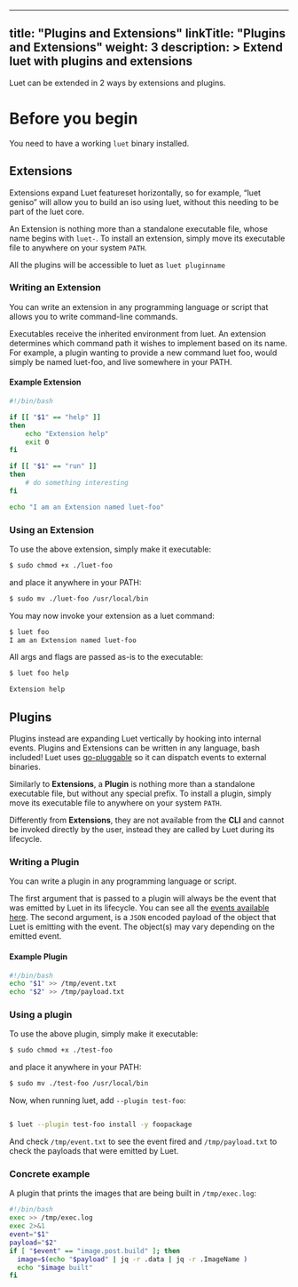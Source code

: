 
---
title: "Plugins and Extensions"
linkTitle: "Plugins and Extensions"
weight: 3
description: >
  Extend luet with plugins and extensions
---

Luet can be extended in 2 ways by extensions and plugins.

# Before you begin

You need to have a working `luet` binary installed.

## Extensions

Extensions expand Luet featureset horizontally, so for example, “luet geniso” will allow you to build an iso using luet, without this needing to be part of the luet core.

An Extension is nothing more than a standalone executable file, whose name begins with `luet-`. To install an extension, simply move its executable file to anywhere on your system `PATH`. 

All the plugins will be accessible to luet as `luet pluginname`

### Writing an Extension 

You can write an extension in any programming language or script that allows you to write command-line commands.

Executables receive the inherited environment from luet. An extension determines which command path it wishes to implement based on its name. For example, a plugin wanting to provide a new command luet foo, would simply be named luet-foo, and live somewhere in your PATH.

#### Example Extension

```bash
#!/bin/bash

if [[ "$1" == "help" ]]
then
    echo "Extension help"
    exit 0
fi

if [[ "$1" == "run" ]]
then
    # do something interesting
fi

echo "I am an Extension named luet-foo"

```
### Using an Extension

To use the above extension, simply make it executable:

```bash
$ sudo chmod +x ./luet-foo
```

and place it anywhere in your PATH:

```bash
$ sudo mv ./luet-foo /usr/local/bin
```

You may now invoke your extension as a luet command:

```bash
$ luet foo
I am an Extension named luet-foo
```

All args and flags are passed as-is to the executable:

```bash
$ luet foo help

Extension help
```
## Plugins

Plugins instead are expanding Luet vertically by hooking into internal events. Plugins and Extensions can be written in any language, bash included! Luet uses [go-pluggable](https://github.com/mudler/go-pluggable) so it can dispatch events to external binaries.

Similarly to **Extensions**, a **Plugin** is nothing more than a standalone executable file, but without any special prefix. To install a plugin, simply move its executable file to anywhere on your system `PATH`. 

Differently from **Extensions**, they are not available from the **CLI** and cannot be invoked directly by the user, instead they are called by Luet during its lifecycle.

### Writing a Plugin

You can write a plugin in any programming language or script.

The first argument that is passed to a plugin will always be the event that was emitted by Luet in its lifecycle. You can see all the [events available here](https://github.com/mudler/luet/blob/master/pkg/bus/events.go). The second argument, is a `JSON` encoded payload of the object that Luet is emitting with the event. The object(s) may vary depending on the emitted event.


#### Example Plugin

```bash
#!/bin/bash
echo "$1" >> /tmp/event.txt
echo "$2" >> /tmp/payload.txt

```
### Using a plugin

To use the above plugin, simply make it executable:

```bash
$ sudo chmod +x ./test-foo
```

and place it anywhere in your PATH:

```bash
$ sudo mv ./test-foo /usr/local/bin
```

Now, when running luet, add ```--plugin test-foo```:

```bash

$ luet --plugin test-foo install -y foopackage

```

And check `/tmp/event.txt` to see the event fired and `/tmp/payload.txt` to check the payloads that were emitted by Luet.

### Concrete example

A plugin that prints the images that are being built in `/tmp/exec.log`:

```bash
#!/bin/bash
exec >> /tmp/exec.log
exec 2>&1
event="$1"
payload="$2"
if [ "$event" == "image.post.build" ]; then
  image=$(echo "$payload" | jq -r .data | jq -r .ImageName )
  echo "$image built"
fi
```
